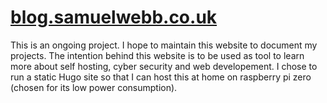 # [blog.samuelwebb.co.uk](https://blog.samuelwebb.co.uk/)
This is an ongoing project. I hope to maintain this website to document my projects. The intention behind this website is to be used as tool to learn more about self hosting, cyber security and web developement. I chose to run a static Hugo site so that I can host this at home on raspberry pi zero (chosen for its low power consumption). 
